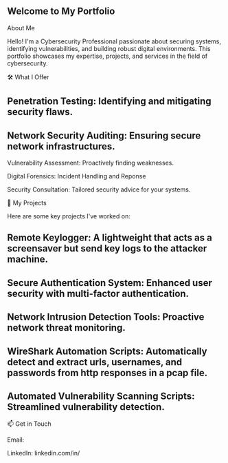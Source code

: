 ## Welcome to My Portfolio

About Me

Hello! I'm a Cybersecurity Professional passionate about securing systems, identifying vulnerabilities, and building robust digital environments. This portfolio showcases my expertise, projects, and services in the field of cybersecurity.

🛠️ What I Offer

## Penetration Testing: Identifying and mitigating security flaws.

## Network Security Auditing: Ensuring secure network infrastructures.

Vulnerability Assessment: Proactively finding weaknesses.

Digital Forensics: Incident Handling and Reponse

Security Consultation: Tailored security advice for your systems.

🚀 My Projects

Here are some key projects I've worked on:

## Remote Keylogger: A lightweight that acts as a screensaver but send key logs to the attacker machine.

## Secure Authentication System: Enhanced user security with multi-factor authentication.

## Network Intrusion Detection Tools: Proactive network threat monitoring.

## WireShark Automation Scripts: Automatically detect and extract urls, usernames, and passwords from http responses in a pcap file.

## Automated Vulnerability Scanning Scripts: Streamlined vulnerability detection.


📫 Get in Touch

Email: 

LinkedIn: linkedin.com/in/
